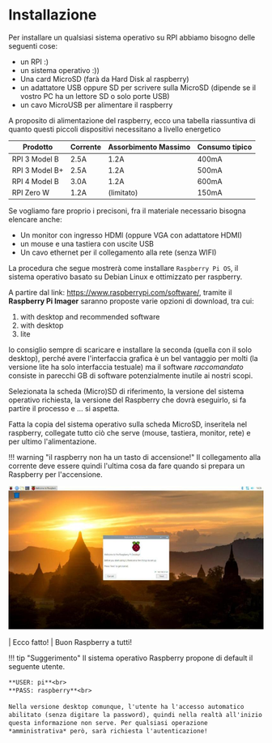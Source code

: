 # Installazione

Per installare un qualsiasi sistema operativo su RPI abbiamo bisogno
delle seguenti cose:

-   un RPI :)
-   un sistema operativo :))
-   Una card MicroSD (farà da Hard Disk al raspberry)
-   un adattatore USB oppure SD per scrivere sulla MicroSD (dipende se
    il vostro PC ha un lettore SD o solo porte USB)
-   un cavo MicroUSB per alimentare il raspberry

A proposito di alimentazione del raspberry, ecco una tabella riassuntiva
di quanto questi piccoli dispositivi necessitano a livello energetico

  Prodotto        | Corrente  | Assorbimento Massimo  | Consumo tipico
  ----------------|-----------|-----------------------|----------------
  RPI 3 Model B   | 2.5A      | 1.2A                  | 400mA
  RPI 3 Model B+  | 2.5A      | 1.2A                  | 500mA
  RPI 4 Model B   | 3.0A      | 1.2A                  | 600mA
  RPI Zero W      | 1.2A      | (limitato)            | 150mA

Se vogliamo fare proprio i precisoni, fra il materiale necessario
bisogna elencare anche:

-   Un monitor con ingresso HDMI (oppure VGA con adattatore HDMI)
-   un mouse e una tastiera con uscite USB
-   Un cavo ethernet per il collegamento alla rete (senza WIFI)

La procedura che segue mostrerà come installare `Raspberry Pi OS`, il sistema
operativo basato su Debian Linux e ottimizzato per raspberry.

A partire dal link: <https://www.raspberrypi.com/software/>, tramite il **Raspberry Pi Imager**
saranno proposte varie opzioni di download, tra cui:

1.  with desktop and recommended software
2.  with desktop
3.  lite

Io consiglio sempre di scaricare e installare la seconda (quella con il
solo desktop), perché avere l'interfaccia grafica è un bel vantaggio
per molti (la versione lite ha solo interfaccia testuale) ma il software
*raccomandato* consiste in parecchi GB di software
potenzialmente inutile ai nostri scopi.

Selezionata la scheda (Micro)SD di riferimento, la versione del sistema operativo richiesta,
la versione del Raspberry che dovrà eseguirlo, si fa partire il processo e ... si aspetta.

Fatta la copia del sistema operativo sulla scheda MicroSD, inseritela
nel raspberry, collegate tutto ciò che serve (mouse, tastiera, monitor,
rete) e per ultimo l'alimentazione.

!!! warning "il raspberry non ha un tasto di accensione!"
    Il collegamento alla corrente deve essere quindi l'ultima cosa da fare
    quando si prepara un Raspberry per l'accensione.


![Raspbian Buster Image](images/raspbian_buster.jpg)

| Ecco fatto!
| Buon Raspberry a tutti!

!!! tip "Suggerimento"
    Il sistema operativo Raspberry propone di default il seguente utente.

    **USER: pi**<br>
    **PASS: raspberry**<br>

    Nella versione desktop comunque, l'utente ha l'accesso automatico
    abilitato (senza digitare la password), quindi nella realtà all'inizio
    questa informazione non serve. Per qualsiasi operazione
    *amministrativa* però, sarà richiesta l'autenticazione!
